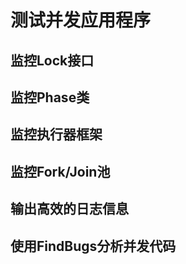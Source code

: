 # 测试并发应用程序

## 监控Lock接口

## 监控Phase类

## 监控执行器框架

## 监控Fork/Join池

## 输出高效的日志信息

## 使用FindBugs分析并发代码

